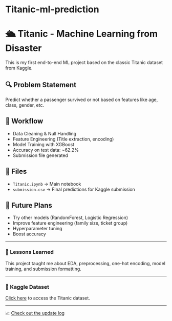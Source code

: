 # Titanic-ml-prediction

# 🛳️ Titanic - Machine Learning from Disaster

This is my first end-to-end ML project based on the classic Titanic dataset from Kaggle.

## 🔍 Problem Statement
Predict whether a passenger survived or not based on features like age, class, gender, etc.

## 🧠 Workflow
- Data Cleaning & Null Handling
- Feature Engineering (Title extraction, encoding)
- Model Training with XGBoost
- Accuracy on test data: ~62.2%
- Submission file generated

## 📁 Files
- `Titanic.ipynb` → Main notebook
- `submission.csv` → Final predictions for Kaggle submission

## 🚀 Future Plans
- Try other models (RandomForest, Logistic Regression)
- Improve feature engineering (family size, ticket group)
- Hyperparameter tuning
- Boost accuracy

---

### 🧠 Lessons Learned
This project taught me about EDA, preprocessing, one-hot encoding, model training, and submission formatting.

---

### 📌 Kaggle Dataset
[Click here](https://www.kaggle.com/competitions/titanic/data) to access the Titanic dataset.

---

📈 [Check out the update log](updates.md)

